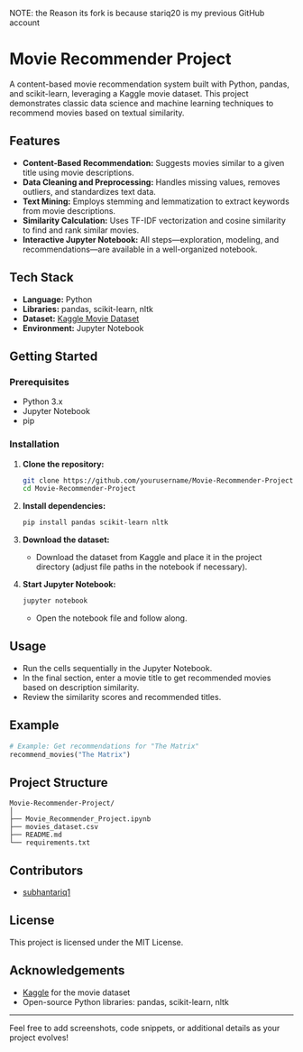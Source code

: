 NOTE: the Reason its fork is because stariq20 is my previous GitHub account
# Movie Recommender Project

A content-based movie recommendation system built with Python, pandas, and scikit-learn, leveraging a Kaggle movie dataset. This project demonstrates classic data science and machine learning techniques to recommend movies based on textual similarity.

## Features

- **Content-Based Recommendation:** Suggests movies similar to a given title using movie descriptions.
- **Data Cleaning and Preprocessing:** Handles missing values, removes outliers, and standardizes text data.
- **Text Mining:** Employs stemming and lemmatization to extract keywords from movie descriptions.
- **Similarity Calculation:** Uses TF-IDF vectorization and cosine similarity to find and rank similar movies.
- **Interactive Jupyter Notebook:** All steps—exploration, modeling, and recommendations—are available in a well-organized notebook.

## Tech Stack

- **Language:** Python
- **Libraries:** pandas, scikit-learn, nltk
- **Dataset:** [Kaggle Movie Dataset](https://www.kaggle.com/)
- **Environment:** Jupyter Notebook

## Getting Started

### Prerequisites

- Python 3.x
- Jupyter Notebook
- pip

### Installation

1. **Clone the repository:**
   ```bash
   git clone https://github.com/yourusername/Movie-Recommender-Project.git
   cd Movie-Recommender-Project
   ```

2. **Install dependencies:**
   ```bash
   pip install pandas scikit-learn nltk
   ```

3. **Download the dataset:**
   - Download the dataset from Kaggle and place it in the project directory (adjust file paths in the notebook if necessary).

4. **Start Jupyter Notebook:**
   ```bash
   jupyter notebook
   ```
   - Open the notebook file and follow along.

## Usage

- Run the cells sequentially in the Jupyter Notebook.
- In the final section, enter a movie title to get recommended movies based on description similarity.
- Review the similarity scores and recommended titles.

## Example

```python
# Example: Get recommendations for "The Matrix"
recommend_movies("The Matrix")
```

## Project Structure

```
Movie-Recommender-Project/
│
├── Movie_Recommender_Project.ipynb
├── movies_dataset.csv
├── README.md
└── requirements.txt
```

## Contributors

- [subhantariq1](https://github.com/subhantariq1)

## License

This project is licensed under the MIT License.

## Acknowledgements

- [Kaggle](https://www.kaggle.com/) for the movie dataset
- Open-source Python libraries: pandas, scikit-learn, nltk

---

Feel free to add screenshots, code snippets, or additional details as your project evolves!
